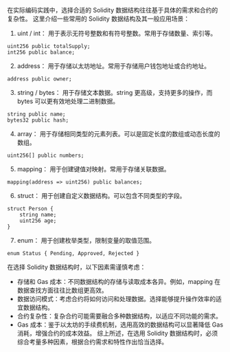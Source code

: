 
在实际编码实践中，选择合适的 Solidity 数据结构往往基于具体的需求和合约的复杂性。
这里介绍一些常用的 Solidity 数据结构及其一般应用场景：

1. uint / int： 用于表示无符号整数和有符号整数。常用于存储数量、索引等。

```
uint256 public totalSupply;
int256 public balance;
```

2. address： 用于存储以太坊地址。常用于存储用户钱包地址或合约地址。

```
address public owner;
```

3. string / bytes： 用于存储文本数据。string 更高级，支持更多的操作，而 bytes 可以更有效地处理二进制数据。

```
string public name;
bytes32 public hash;
```

4. array： 用于存储相同类型的元素列表。可以是固定长度的数组或动态长度的数组。

```
uint256[] public numbers;
```

5. mapping： 用于创建键值对映射。常用于存储关联数据。

```
mapping(address => uint256) public balances;
```

6. struct： 用于创建自定义数据结构。可以包含不同类型的字段。

```
struct Person {
    string name;
    uint256 age;
}
```

7. enum： 用于创建枚举类型，限制变量的取值范围。

```
enum Status { Pending, Approved, Rejected }
```

在选择 Solidity 数据结构时，以下因素需谨慎考虑：

- 存储和 Gas 成本：不同数据结构的存储与读取成本各异。例如，mapping 在数据查找方面往往比数组更高效。
- 数据访问模式：考虑合约将如何访问和处理数据。选择能够提升操作效率的适宜数据结构。
- 合约复杂性：复杂合约可能需要融合多种数据结构，以适应不同功能的需求。
- Gas 成本：鉴于以太坊的手续费机制，选用高效的数据结构可以显著降低 Gas 消耗，增强合约的成本效益。
  综上所述，在选用 Solidity 数据结构时，必须综合考量多种因素，根据合约需求和特性作出恰当选择。